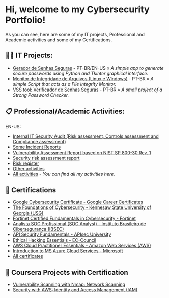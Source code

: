 <h1>Hi, welcome to my Cybersecurity Portfolio!</h1>
As you can see, here are some of my IT projects, Professional and Academic activities and some of my Certifications. 

<h2> 👨‍💻 IT Projects:</h2>

  - [Gerador de Senhas Seguras](https://github.com/cyberdemetrius/gerador_de_senhas) - PT-BR/EN-US » *A simple app to generate secure passwords using Python and Tkinter graphical interface.*
  - [Monitor de Integridade de Arquivos (Linux e Windows)](https://github.com/cyberdemetrius/scriptmonit) - PT-BR » *A simple Script that acts as a File Integrity Monitor.*
  - [VSS tool: Verificador de Senhas Seguras](https://github.com/cyberdemetrius/vss_tool) - PT-BR » *A small project of a Strong Password Checker.*

<h2> 📋 Professional/Academic Activities: </h2>
EN-US: 

- [Internal IT Security Audit (Risk assessment, Controls assessment and Compliance assessment)](https://drive.google.com/file/d/1FryTPqUCQ-AZlPYwl4zfcGG1iL-08H02/view?usp=sharing)
- [Some Incident Reports](https://drive.google.com/drive/folders/1E6i21XkeQrVu8U3tZfcu9dSiOeNfYtVU?usp=sharing)
- [Vulnerability Assessment Report based on NIST SP 800-30 Rev. 1](https://drive.google.com/file/d/159lydUet5h-ntC26iafLxgrxtlpG_1jR/view?usp=sharing)
- [Security risk assessment report](https://drive.google.com/file/d/1EgJEJQrb6bQgRqYrs5g8OvWB0OusZqEa/view?usp=sharing)
- [Risk register](https://drive.google.com/file/d/1J_HHADqWHfHA7zqPwPS8FjghRh0CsQyB/view?usp=sharing)
- [Other activities](https://drive.google.com/drive/folders/14xYv5HvMYZ-_xiYrQ7pn9Kp4o06nSkBb?usp=sharing)
- [All activities](https://drive.google.com/drive/folders/1euuPABtWflg5xyehLKxO_ZZA-2U6_v91?usp=sharing) - *You can find all my activities here.*

<h2> 📃 Certifications </h2>

- [Google Cybersecurity Certificate - Google Career Certificates](https://coursera.org/share/e0f684825d0e992c5e50f5f48cba65aa)
- [The Foundations of Cybersecurity - Kennesaw State University of Georgia (USG)](https://drive.google.com/file/d/18LmsT28z2XUMZWLm5AOD21r5CzI0nDsQ/view?usp=sharing)
- [Fortinet Certified Fundamentals in Cybersecurity - Fortinet](https://www.credly.com/badges/fb541296-fbd4-4a8e-83d0-b5e2bebc4d3c/public_url)
- [Analista SOC Profissional (SOC Analyst) - Instituto Brasileiro de Cibersegurança (IBSEC)](https://drive.google.com/file/d/1Nk8Iqi9S-F1YfyWmSmynpHVR-ck9NnwF/view?usp=sharing)
- [API Security Fundamentals - APIsec University](https://www.credly.com/badges/f9dbf30f-21a6-43ec-86ce-baeaa3110001/public_url)
- [Ethical Hacking Essentials - EC-Council](https://drive.google.com/file/d/17-IRVVzy5bvv7iXRgaoZdWh9vGEyjrNM/view?usp=sharing)
- [AWS Cloud Practitioner Essentials - Amazon Web Services (AWS)](https://drive.google.com/file/d/1Lgd4F2bYfMpb5pva9_KxnwDYM8_3keeZ/view?usp=sharing)
- [Introduction to MS Azure Cloud Services - Microsoft](https://drive.google.com/file/d/1Z3RSQoLONRGscmG1xI3N4srbD2r9kxHC/view?usp=sharing)
- [All certificates](https://drive.google.com/drive/folders/1kMVdyl8Q7Nn7gnj4aYs0l5P1UYL3Dd6y?usp=sharing)

<h2> 📃 Coursera Projects with Certification </h2>

- [Vulnerability Scanning with Nmap: Network Scanning](https://drive.google.com/file/d/15t9oOs8KHCVZSpYb2kfRhSOvDeJnV9km/view?usp=sharing)
- [Security with AWS: Identity and Access Management (IAM)](https://drive.google.com/file/d/1AJ7wAygsQj8kPGlR_nTYRBfogXii9GLw/view?usp=sharing)
